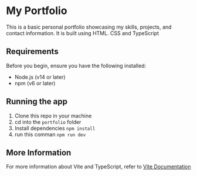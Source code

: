 # My Portfolio

This is a basic personal portfolio showcasing my skills, projects, and contact information. It is built using HTML. CSS and TypeScript

## Requirements
Before you begin, ensure you have the following installed:

- Node.js (v14 or later)
- npm (v6 or later)

## Running the app

1. Clone this repo in your machine
2. cd into the `portfolio` folder
3. Install dependencies `npm install`
4. run this comman `npm run dev`

## More Information 
For more information about Vite and TypeScript, refer to [Vite Documentation](https://vitejs.dev/guide/)

